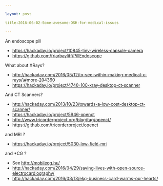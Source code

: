 ```yaml
---

layout: post

title:2016-06-02-Some-awesome-OSH-for-medical-issues

---
```



An endoscope pill

-   https://hackaday.io/project/10845-tiny-wireless-capsule-camera
-   https://github.com/friarbayliff/PillEndoscope

What about XRays?

-   http://hackaday.com/2016/05/12/to-see-within-making-medical-x-rays/\#more-204360
-   https://hackaday.io/project/4740-100-xray-desktop-ct-scanner

And CT Scanners?

-   http://hackaday.com/2013/10/23/towards-a-low-cost-desktop-ct-scanner/
-   https://hackaday.io/project/5946-openct
-   http://www.tricorderproject.org/blog/tag/openct/
-   https://github.com/tricorderproject/openct

and MRI ?

-   https://hackaday.io/project/5030-low-field-mri

and \*CG ?

-   See http://mobilecg.hu/
-   http://hackaday.com/2016/04/29/saving-lives-with-open-source-electrocardiography/
-   http://hackaday.com/2016/03/13/ekg-business-card-warms-our-hearts/

